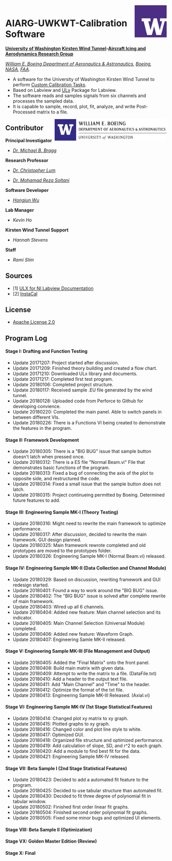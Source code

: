 <img align="right" src="https://github.com/Errrneist/AIARG-UWKWT-Calibration-Driver/blob/master/IMG/UW-Icon.jpg" alt="University of Washington" width="100">

# AIARG-UWKWT-Calibration Software
**[University of Washington](http://www.washington.edu/) [Kirsten Wind Tunnel](https://www.aa.washington.edu/AERL/KWT)-[Aircraft Icing and Aerodynamics Research Group](https://www.aa.washington.edu/research/AIARG)**

*[William E. Boeing Department of Aeronautics & Astronautics](https://www.aa.washington.edu/), [Boeing](http://www.boeing.com/), [NASA](https://www.nasa.gov/), [FAA](https://www.faa.gov).*
* A software for the University of Washington Kirsten Wind Tunnel to perform [Custom Calibration Tasks](https://github.com/Errrneist/AIARG-UWKWT-Calibration-Driver/blob/master/Documents/KWT_Sidewall_Software_Diagram.pdf). 
* Based on Labview and [ULx](https://www.mccdaq.com/daq-software/universal-library-extensions-lv.aspx) Package for Labview.
* The software reads and samples signals from six channels and processes the sampled data.
* It is capable to sample, record, plot, fit, analyze, and write Post-Processed matrix to a file.


<img align="right" src="https://github.com/Errrneist/AIARG-UWKWT-Calibration-Driver/blob/master/IMG/UW-AA.jpg" alt="University of Washington" width="350">

## Contributor

**Principal Investigator**

* *[Dr. Michael B. Bragg](https://www.aa.washington.edu/people/faculty/bragg)*

**Research Professor**

* *[Dr. Christopher Lum](https://www.aa.washington.edu/people/faculty/lum)*

* *[Dr. Mohamad Reza Soltani](http://ae.sharif.edu/~web/homepage.php?username=msoltani)*

**Software Developer**

* *[Hongjun Wu](https://github.com/Errrneist/AIARG-UWKWT-Calibration-Driver/blob/master/Documents/Resume-Github.pdf)*

**Lab Manager**

* *Kevin Ho*

**Kirsten Wind Tunnel Support**

* *Hannah Stevens*

**Staff**

* *Rami Slim*

## Sources
* [1] [ULX for NI Labview Documentation](https://www.mccdaq.com/PDFs/manuals/QS%20ULx%20for%20NI%20LabVIEW.pdf)
* [2] [InstaCal](https://www.mccdaq.com/daq-software/instacal.aspx)

## License
* [Apache License 2.0](https://github.com/Errrneist/AIARG-UWKWT-Calibration-Driver/blob/master/LICENSE.txt)

## Program Log
#### Stage I: Drafting and Function Testing
* Update 20171207: Project started after discussion.
* Update 20171209: Finished theory building and created a flow chart.
* Update 20171210: Downloaded ULx library and documents.
* Update 20171217: Completed first test program.
* Update 20180106: Completed project structure.
* Update 20180117: Received sample .EU file generated by the wind tunnel.
* Update 20180128: Uploaded code from Perforce to Github for developing convience.
* Update 20180220: Completed the main panel. Able to switch panels in between different VIs.
* Update 20180226: There is a Functions VI being created to demonstrate the features in the program.
#### Stage II: Framework Development
* Update 20180305: There is a "BIG BUG" issue that sample button doesn't latch when pressed once.
* Update 20180312: There is a ES file "Normal Beam.vi" File that demonstrates basic functions of the program.
* Update 20180313: Fixed a bug of connecting the axis of the plot to opposite side, and restructured the code.
* Update 20180314: Fixed a small issue that the sample button does not latch.
* Update 20180315: Project continueing permitted by Boeing. Determined future features to add.
#### Stage III: Engineering Sample MK-I (Theory Testing)
* Update 20180316: Might need to rewrite the main framework to optimize performance.
* Update 20180317: After discussion, decided to rewrite the main framework. GUI design planned.
* Update 20180325: Main framework rewrote completed and old prototypes are moved to the prototypes folder.
* Update 20180326: Engineering Sample MK-I (Normal Beam.vi) released.
#### Stage IV: Engineering Sample MK-II (Data Collection and Channel Module)
* Update 20180329: Based on discussion, rewriting framework and GUI redesign started. 
* Update 20180401: Found a way to work around the "BIG BUG" issue.
* Update 20180402: The "BIG BUG" issue is solved after complete rewrite of main framework.
* Update 20180403: Wired up all 6 channels.
* Update 20180404: Added new feature: Main channel selection and its indicator.
* Update 20180405: Main Channel Selection (Universal Module) completed.
* Update 20180406: Added new feature: Waveform Graph.
* Update 20180407: Engineering Samle MK-II released.
#### Stage V: Engineering Sample MK-III (File Management and Output)
* Update 20180405: Added the "Final Matrix" onto the front panel.
* Update 20180408: Build main matrix with given data.
* Update 20180409: Attempt to write the matrix to a file. (DataFile.txt)
* Update 20180410: Add a header to the output text file.
* Update 20180411: Add "Main Channel" and "Time" to the header.
* Update 20180412: Optimize the format of the txt file.
* Update 20180413: Engineering Sample MK-III Released. (Axial.vi)
#### Stage VI: Engineering Sample MK-IV (1st Stage Statistical Features)
* Update 20180414: Changed plot xy matrix to xy graph.
* Update 20180415: Plotted graphs to xy graph.
* Update 20180416: Changed color and plot line style to white.
* Update 20180417: Optimized GUI.
* Update 20180418: Organized file structure and optimized performance.
* Update 20180419: Add calculation of slope, SD, and r^2 to each graph.
* Update 20180420: Add a module to find best fit for the data.
* Update 20180421: Engineering Sample MK-IV released.
#### Stage VII: Beta Sample I (2nd Stage Statistical Features)
* Update 20180423: Decided to add a automated fit feature to the program. 
* Update 20180425: Decided to use tabular structure than automated fit.
* Update 20180430: Decided to fit three degree of polynomial fit in tabular window.
* Update 20180502: Finished first order linear fit graphs.
* Update 20180504: Finished second order polynomial fit graphs.
* Update 20180505: Fixed some minor bugs and optimized UI elements.
#### Stage VIII: Beta Sample II (Optimization)
#### Stage VX: Golden Master Edition (Review)
#### Stage X: Final


